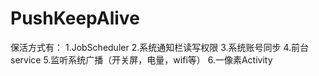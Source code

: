 # PushKeepAlive
保活方式有：
1.JobScheduler
2.系统通知栏读写权限
3.系统账号同步
4.前台service
5.监听系统广播（开关屏，电量，wifi等）
6.一像素Activity
